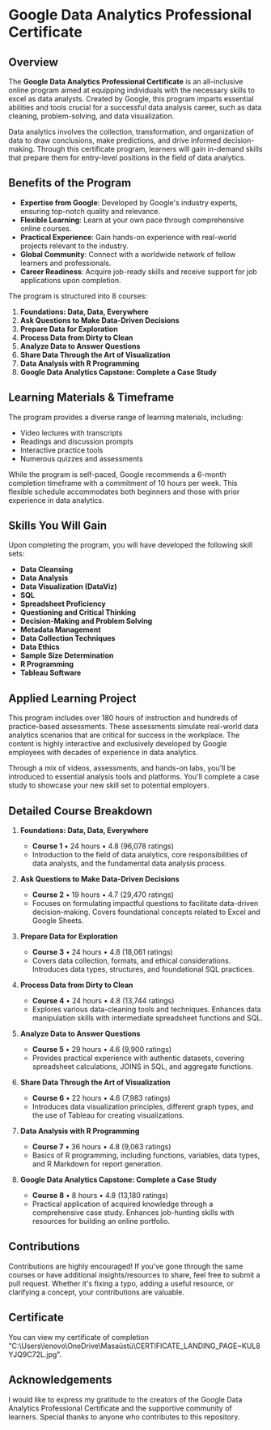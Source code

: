 # Google Data Analytics Professional Certificate

## Overview

The **Google Data Analytics Professional Certificate** is an all-inclusive online program aimed at equipping individuals with the necessary skills to excel as data analysts. Created by Google, this program imparts essential abilities and tools crucial for a successful data analysis career, such as data cleaning, problem-solving, and data visualization.

Data analytics involves the collection, transformation, and organization of data to draw conclusions, make predictions, and drive informed decision-making. Through this certificate program, learners will gain in-demand skills that prepare them for entry-level positions in the field of data analytics.

## Benefits of the Program

- **Expertise from Google**: Developed by Google's industry experts, ensuring top-notch quality and relevance.
- **Flexible Learning**: Learn at your own pace through comprehensive online courses.
- **Practical Experience**: Gain hands-on experience with real-world projects relevant to the industry.
- **Global Community**: Connect with a worldwide network of fellow learners and professionals.
- **Career Readiness**: Acquire job-ready skills and receive support for job applications upon completion.

The program is structured into 8 courses:

1. **Foundations: Data, Data, Everywhere**
2. **Ask Questions to Make Data-Driven Decisions**
3. **Prepare Data for Exploration**
4. **Process Data from Dirty to Clean**
5. **Analyze Data to Answer Questions**
6. **Share Data Through the Art of Visualization**
7. **Data Analysis with R Programming**
8. **Google Data Analytics Capstone: Complete a Case Study**

## Learning Materials & Timeframe

The program provides a diverse range of learning materials, including:

- Video lectures with transcripts
- Readings and discussion prompts
- Interactive practice tools
- Numerous quizzes and assessments

While the program is self-paced, Google recommends a 6-month completion timeframe with a commitment of 10 hours per week. This flexible schedule accommodates both beginners and those with prior experience in data analytics.

## Skills You Will Gain

Upon completing the program, you will have developed the following skill sets:

- **Data Cleansing**
- **Data Analysis**
- **Data Visualization (DataViz)**
- **SQL**
- **Spreadsheet Proficiency**
- **Questioning and Critical Thinking**
- **Decision-Making and Problem Solving**
- **Metadata Management**
- **Data Collection Techniques**
- **Data Ethics**
- **Sample Size Determination**
- **R Programming**
- **Tableau Software**

## Applied Learning Project

This program includes over 180 hours of instruction and hundreds of practice-based assessments. These assessments simulate real-world data analytics scenarios that are critical for success in the workplace. The content is highly interactive and exclusively developed by Google employees with decades of experience in data analytics.

Through a mix of videos, assessments, and hands-on labs, you’ll be introduced to essential analysis tools and platforms. You'll complete a case study to showcase your new skill set to potential employers.

## Detailed Course Breakdown

1. **Foundations: Data, Data, Everywhere**
   - **Course 1** • 24 hours • 4.8 (96,078 ratings)
   - Introduction to the field of data analytics, core responsibilities of data analysts, and the fundamental data analysis process.

2. **Ask Questions to Make Data-Driven Decisions**
   - **Course 2** • 19 hours • 4.7 (29,470 ratings)
   - Focuses on formulating impactful questions to facilitate data-driven decision-making. Covers foundational concepts related to Excel and Google Sheets.

3. **Prepare Data for Exploration**
   - **Course 3** • 24 hours • 4.8 (18,061 ratings)
   - Covers data collection, formats, and ethical considerations. Introduces data types, structures, and foundational SQL practices.

4. **Process Data from Dirty to Clean**
   - **Course 4** • 24 hours • 4.8 (13,744 ratings)
   - Explores various data-cleaning tools and techniques. Enhances data manipulation skills with intermediate spreadsheet functions and SQL.

5. **Analyze Data to Answer Questions**
   - **Course 5** • 29 hours • 4.6 (9,900 ratings)
   - Provides practical experience with authentic datasets, covering spreadsheet calculations, JOINS in SQL, and aggregate functions.

6. **Share Data Through the Art of Visualization**
   - **Course 6** • 22 hours • 4.6 (7,983 ratings)
   - Introduces data visualization principles, different graph types, and the use of Tableau for creating visualizations.

7. **Data Analysis with R Programming**
   - **Course 7** • 36 hours • 4.8 (9,063 ratings)
   - Basics of R programming, including functions, variables, data types, and R Markdown for report generation.

8. **Google Data Analytics Capstone: Complete a Case Study**
   - **Course 8** • 8 hours • 4.8 (13,180 ratings)
   - Practical application of acquired knowledge through a comprehensive case study. Enhances job-hunting skills with resources for building an online portfolio.

## Contributions

Contributions are highly encouraged! If you've gone through the same courses or have additional insights/resources to share, feel free to submit a pull request. Whether it's fixing a typo, adding a useful resource, or clarifying a concept, your contributions are valuable.

## Certificate

You can view my certificate of completion "C:\Users\lenovo\OneDrive\Masaüstü\CERTIFICATE_LANDING_PAGE~KUL8YJQ9C72L.jpg".

## Acknowledgements

I would like to express my gratitude to the creators of the Google Data Analytics Professional Certificate and the supportive community of learners. Special thanks to anyone who contributes to this repository.

